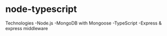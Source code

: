 # node-typescript
 
Technologies
-Node.js
-MongoDB with Mongoose
-TypeScript
-Express & express middleware
